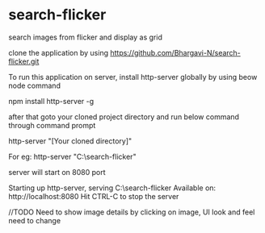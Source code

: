 # search-flicker
search images from flicker and display as grid


clone the application by using https://github.com/Bhargavi-N/search-flicker.git

To run this application on server, install http-server globally by using beow node command

 npm install http-server -g

after that goto your cloned project directory and run below command through command prompt


http-server "[Your cloned directory]"

For eg: http-server "C:\search-flicker"

server will start on 8080 port

Starting up http-server, serving C:\search-flicker
Available on:
  http://localhost:8080
Hit CTRL-C to stop the server


//TODO
Need to show image details by clicking on image, UI look and feel need to change


